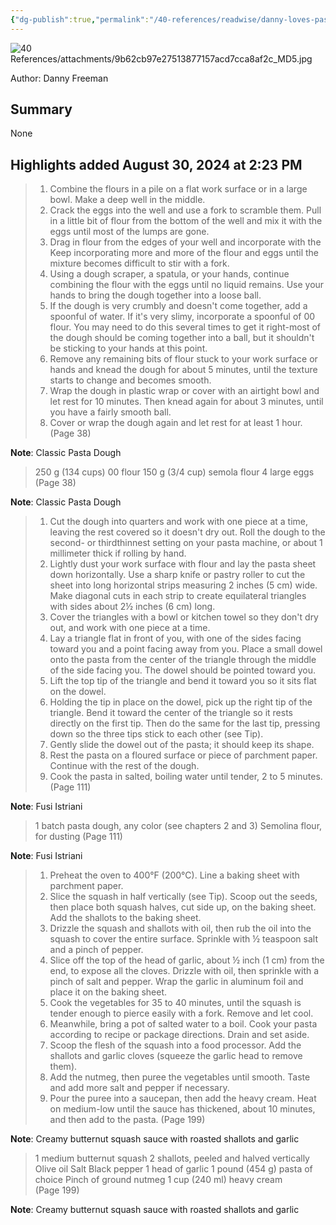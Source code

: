 ```yaml
---
{"dg-publish":true,"permalink":"/40-references/readwise/danny-loves-pasta/","tags":["rw/books"]}
---
```


![40 References/attachments/9b62cb97e27513877157acd7cca8af2c_MD5.jpg](/img/user/40%20References/attachments/9b62cb97e27513877157acd7cca8af2c_MD5.jpg)
  
Author: Danny Freeman

## Summary

None

## Highlights added August 30, 2024 at 2:23 PM
>1. Combine the flours in a pile on a flat work surface or in a large bowl. Make a deep well in the middle.
>2. Crack the eggs into the well and use a fork to scramble them. Pull in a little bit of flour from the bottom of the well and mix it with the eggs until most of the lumps are gone.
>3. Drag in flour from the edges of your well and incorporate with the Keep incorporating more and more of the flour and eggs until the mixture becomes difficult to stir with a fork.
>4. Using a dough scraper, a spatula, or your hands, continue combining the flour with the eggs until no liquid remains. Use your hands to bring the dough together into a loose ball.
>5. If the dough is very crumbly and doesn't come together, add a spoonful of water. If it's very slimy, incorporate a spoonful of 00 flour. You may need to do this several times to get it right-most of the dough should be coming together into a ball, but it shouldn't be sticking to your hands at this point.
>6. Remove any remaining bits of flour stuck to your work surface or hands and knead the dough for about 5 minutes, until the texture starts to change and becomes smooth.
>7. Wrap the dough in plastic wrap or cover with an airtight bowl and let rest for 10 minutes. Then knead again for about 3 minutes, until you have a fairly smooth ball.
>8. Cover or wrap the dough again and let rest for at least 1 hour. (Page 38)

**Note**: 
Classic Pasta Dough

>250 g (134 cups) 00 flour
>150 g (3/4 cup) semola flour
>4 large eggs (Page 38)

**Note**: 
Classic Pasta Dough

>1. Cut the dough into quarters and work with one piece at a time, leaving the rest covered so it doesn't dry out. Roll the dough to the second- or thirdthinnest setting on your pasta machine, or about 1 millimeter thick if rolling by hand.
>2. Lightly dust your work surface with flour and lay the pasta sheet down horizontally. Use a sharp knife or pastry roller to cut the sheet into long horizontal strips measuring 2 inches (5 cm) wide. Make diagonal cuts in each strip to create equilateral triangles with sides about 2½ inches (6 cm) long.
>3. Cover the triangles with a bowl or kitchen towel so they don't dry out, and work with one piece at a time.
>4. Lay a triangle flat in front of you, with one of the sides facing toward you and a point facing away from you. Place a small dowel onto the pasta from the center of the triangle through the middle of the side facing you. The dowel should be pointed toward you.
>5. Lift the top tip of the triangle and bend it toward you so it sits flat on the dowel.
>6. Holding the tip in place on the dowel, pick up the right tip of the triangle.
>Bend it toward the center of the triangle so it rests directly on the first tip.
>Then do the same for the last tip, pressing down so the three tips stick to each other (see Tip).
>7. Gently slide the dowel out of the pasta; it should keep its shape.
>8. Rest the pasta on a floured surface or piece of parchment paper. Continue with the rest of the dough.
>9. Cook the pasta in salted, boiling water until tender, 2 to 5 minutes. (Page 111)

**Note**: 
Fusi Istriani

>1 batch pasta dough, any color (see chapters 2 and 3)
>Semolina flour, for dusting (Page 111)

**Note**: 
Fusi Istriani

>1. Preheat the oven to 400°F (200°C). Line a baking sheet with parchment paper.
>2. Slice the squash in half vertically (see Tip). Scoop out the seeds, then place both squash halves, cut side up, on the baking sheet. Add the shallots to the baking sheet.
>3. Drizzle the squash and shallots with oil, then rub the oil into the squash to cover the entire surface. Sprinkle with ½ teaspoon salt and a pinch of pepper.
>4. Slice off the top of the head of garlic, about ½ inch (1 cm) from the end, to expose all the cloves. Drizzle with oil, then sprinkle with a pinch of salt and pepper. Wrap the garlic in aluminum foil and place it on the baking sheet.
>5. Cook the vegetables for 35 to 40 minutes, until the squash is tender enough to pierce easily with a fork. Remove and let cool.
>6. Meanwhile, bring a pot of salted water to a boil. Cook your pasta according to recipe or package directions. Drain and set aside.
>7. Scoop the flesh of the squash into a food processor. Add the shallots and garlic cloves (squeeze the garlic head to remove them).
>8. Add the nutmeg, then puree the vegetables until smooth. Taste and add more salt and pepper if necessary.
>9. Pour the puree into a saucepan, then add the heavy cream. Heat on medium-low until the sauce has thickened, about 10 minutes, and then add to the pasta. (Page 199)

**Note**: 
Creamy butternut squash sauce with roasted shallots and garlic

>1 medium butternut squash 
>2 shallots, peeled and halved vertically Olive oil
>Salt 
>Black pepper
>1 head of garlic 
>1 pound (454 g) pasta of choice
>Pinch of ground nutmeg 
>1 cup (240 ml) heavy cream (Page 199)

**Note**: 
Creamy butternut squash sauce with roasted shallots and garlic

